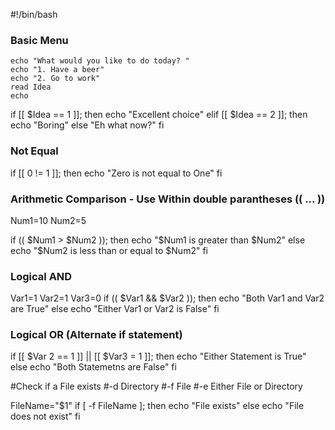#!/bin/bash
### Basic Menu
    echo "What would you like to do today? "
    echo "1. Have a beer"
    echo "2. Go to work"
    read Idea
    echo

if [[ $Idea == 1 ]]; then
  echo "Excellent choice"
elif [[ $Idea == 2 ]]; then
  echo "Boring"
else
  "Eh what now?"
fi

### Not Equal
if [[ 0 != 1 ]]; then
  echo "Zero is not equal to One"
fi

### Arithmetic Comparison - Use Within double parantheses (( ... ))
Num1=10
Num2=5

if (( $Num1 > $Num2 )); then
  echo "$Num1 is greater than $Num2"
else
  echo "$Num2 is less than or equal to $Num2"
fi


### Logical AND
Var1=1
Var2=1
Var3=0
if (( $Var1 && $Var2 )); then
  echo "Both Var1 and Var2 are True"
else
  echo "Either Var1 or Var2 is False"
fi

### Logical OR (Alternate if statement)
if [[ $Var 2 == 1 ]] || [[ $Var3 = 1 ]]; then
  echo "Either Statement is True"
else
  echo "Both Statemetns are False"
fi


#Check if a File exists
#-d Directory
#-f File
#-e Either File or Directory

FileName="$1"
if [ -f FileName ]; then
  echo "File exists"
else
  echo "File does not exist"
fi


